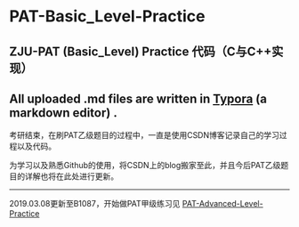 # PAT-Basic_Level-Practice

## ZJU-PAT (Basic_Level) Practice 代码（C与C++实现）

## All uploaded .md files are written in [Typora](https://typora.io/) (a markdown editor) .

考研结束，在刷PAT乙级题目的过程中，一直是使用CSDN博客记录自己的学习过程以及代码。

为学习以及熟悉Github的使用，将CSDN上的blog搬家至此，并且今后PAT乙级题目的详解也将在此处进行更新。

***
2019.03.08更新至B1087，开始做PAT甲级练习见 [PAT-Advanced-Level-Practice](https://github.com/yaxingfang/PAT-Advanced-Level-Practice)
